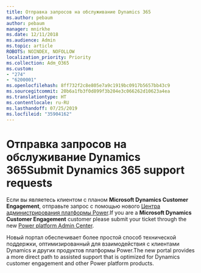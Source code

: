 ```yaml
---
title: Отправка запросов на обслуживание Dynamics 365
ms.author: pebaum
author: pebaum
manager: mnirkhe
ms.date: 12/11/2018
ms.audience: Admin
ms.topic: article
ROBOTS: NOINDEX, NOFOLLOW
localization_priority: Priority
ms.collection: Adm_O365
ms.custom:
- "274"
- "6200001"
ms.openlocfilehash: 8ff732f2c8e805e7a9c1919bc0917b5657bb43c9
ms.sourcegitcommit: 20b6a1fb3f0d899f3b204e3c066262d10623a4ea
ms.translationtype: HT
ms.contentlocale: ru-RU
ms.lasthandoff: 07/25/2019
ms.locfileid: "35904162"
---
```

# <a name="submit-dynamics-365-support-requests"></a><span data-ttu-id="07fb2-102">Отправка запросов на обслуживание Dynamics 365</span><span class="sxs-lookup"><span data-stu-id="07fb2-102">Submit Dynamics 365 support requests</span></span>

<span data-ttu-id="07fb2-103">Если вы являетесь клиентом с планом **Microsoft Dynamics Customer Engagement**, отправьте запрос с помощью нового [Центра администрирования платформы Power](https://admin.powerplatform.microsoft.com/?ref=officemodern).</span><span class="sxs-lookup"><span data-stu-id="07fb2-103">If you are a **Microsoft Dynamics Customer Engagement** customer please submit your ticket through the new [Power platform Admin Center](https://admin.powerplatform.microsoft.com/?ref=officemodern).</span></span>
  
<span data-ttu-id="07fb2-104">Новый портал обеспечивает более простой способ технической поддержки, оптимизированный для взаимодействия с клиентами Dynamics и других продуктов платформы Power.</span><span class="sxs-lookup"><span data-stu-id="07fb2-104">The new portal provides a more direct path to assisted support that is optimized for Dynamics customer engagement and other Power platform products.</span></span>
  